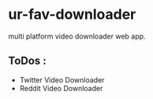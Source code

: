 # ur-fav-downloader
multi platform video downloader web app.


## ToDos :
* Twitter Video Downloader
* Reddit Video Downloader
